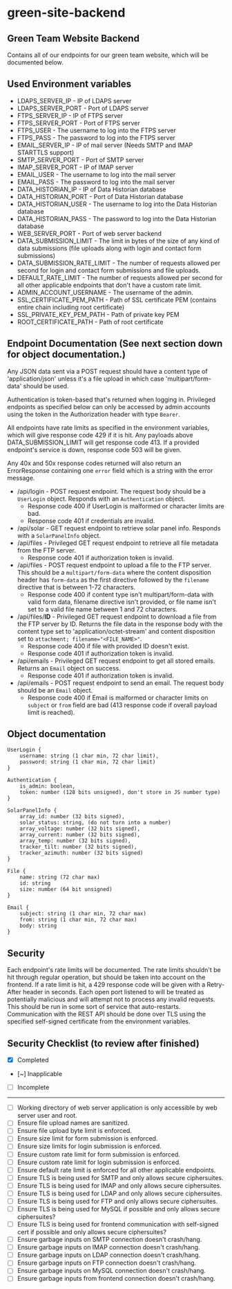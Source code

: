 # green-site-backend

## Green Team Website Backend
Contains all of our endpoints for our green team website, which will be documented below.

## Used Environment variables
- LDAPS_SERVER_IP - IP of LDAPS server
- LDAPS_SERVER_PORT - Port of LDAPS server
- FTPS_SERVER_IP - IP of FTPS server
- FTPS_SERVER_PORT - Port of FTPS server
- FTPS_USER - The username to log into the FTPS server
- FTPS_PASS - The password to log into the FTPS server
- EMAIL_SERVER_IP - IP of mail server (Needs SMTP and IMAP STARTTLS support)
- SMTP_SERVER_PORT - Port of SMTP server
- IMAP_SERVER_PORT - IP of IMAP server
- EMAIL_USER - The username to log into the mail server
- EMAIL_PASS - The password to log into the mail server
- DATA_HISTORIAN_IP - IP of Data Historian database
- DATA_HISTORIAN_PORT - Port of Data Historian database
- DATA_HISTORIAN_USER - The username to log into the Data Historian database
- DATA_HISTORIAN_PASS - The password to log into the Data Historian database
- WEB_SERVER_PORT - Port of web server backend
- DATA_SUBMISSION_LIMIT - The limit in bytes of the size of any kind of data submissions (file uploads along with login and contact form submissions)
- DATA_SUBMISSION_RATE_LIMIT - The number of requests allowed per second for login and contact form submissions and file uploads.
- DEFAULT_RATE_LIMIT - The number of requests allowed per second for all other applicable endpoints that don't have a custom rate limit.
- ADMIN_ACCOUNT_USERNAME - The username of the admin.
- SSL_CERTIFICATE_PEM_PATH - Path of SSL certificate PEM (contains entire chain including root certificate)
- SSL_PRIVATE_KEY_PEM_PATH - Path of private key PEM
- ROOT_CERTIFICATE_PATH - Path of root certificate

## Endpoint Documentation (See next section down for object documentation.)
Any JSON data sent via a POST request should have a content type of 'application/json' unless it's a file upload in which case 'multipart/form-data' should be used. 

Authentication is token-based that's returned when logging in. Privileged endpoints as specified below can only be accessed by admin accounts using the token in the Authorization header with type ``Bearer``. 

All endpoints have rate limits as specified in the environment variables, which will give response code 429 if it is hit. Any payloads above DATA_SUBMISSION_LIMIT will get response code 413. If a provided endpoint's service is down, response code 503 will be given.

Any 40x and 50x response codes returned will also return an ErrorResponse containing one ``error`` field which is a string with the error message.

- /api/login - POST request endpoint. The request body should be a ``UserLogin`` object. Responds with an ``Authentication`` object.
  - Response code 400 if UserLogin is malformed or character limits are bad.
  - Response code 401 if credentials are invalid.
- /api/solar - GET request endpoint to retrieve solar panel info. Responds with a ``SolarPanelInfo`` object.
- /api/files - Privileged GET request endpoint to retrieve all file metadata from the FTP server.
  - Response code 401 if authorization token is invalid.
- /api/files - POST request endpoint to upload a file to the FTP server. This should be a ``multipart/form-data`` where the content disposition header has ``form-data`` as the first directive followed by the ``filename`` directive that is between 1-72 characters.
  - Response code 400 if content type isn't multipart/form-data with valid form data, filename directive isn't provided, or file name isn't set to a valid file name between 1 and 72 characters.
- /api/files/**ID** - Privileged GET request endpoint to download a file from the FTP server by ID. Returns the file data in the response body with the content type set to 'application/octet-stream' and content disposition set to ``attachment; filename="<FILE_NAME>"``.
  - Response code 400 if file with provided ID doesn't exist.
  - Response code 401 if authorization token is invalid.
- /api/emails - Privileged GET request endpoint to get all stored emails. Returns an ``Email`` object on success.
  - Response code 401 if authorization token is invalid.
- /api/emails - POST request endpoint to send an email. The request body should be an ``Email`` object.
  - Response code 400 if Email is malformed or character limits on ``subject`` or ``from`` field are bad (413 response code if overall payload limit is reached).

## Object documentation
```
UserLogin {
    username: string (1 char min, 72 char limit),
    password: string (1 char min, 72 char limit)
}
```
```
Authentication {
    is_admin: boolean,
    token: number (128 bits unsigned), don't store in JS number type)
}
```
```
SolarPanelInfo {
    array_id: number (32 bits signed),
    solar_status: string, (do not turn into a number)
    array_voltage: number (32 bits signed),
    array_current: number (32 bits signed),
    array_temp: number (32 bits signed),
    tracker_tilt: number (32 bits signed),
    tracker_azimuth: number (32 bits signed)
}
```
```
File {
    name: string (72 char max)
    id: string
    size: number (64 bit unsigned)
}
```
```
Email {
    subject: string (1 char min, 72 char max)
    from: string (1 char min, 72 char max)
    body: string
}
```

## Security
Each endpoint's rate limits will be documented. The rate limits shouldn't be hit through regular operation, but should be taken into account on the frontend. If a rate limit is hit, a 429 response code will be given with a Retry-After header in seconds. Each open port listened to will be treated as potentially malicious and will attempt not to process any invalid requests. This should be run in some sort of service that auto-restarts. Communication with the REST API should be done over TLS using the specified self-signed certificate from the environment variables.


## Security Checklist (to review after finished)
- [x] Completed
- [~] Inapplicable
- [ ] Incomplete
-----------------------------
- [ ] Working directory of web server application is only accessible by web server user and root.
- [ ] Ensure file upload names are sanitized.
- [ ] Ensure file upload byte limit is enforced.
- [ ] Ensure size limit for form submission is enforced.
- [ ] Ensure size limits for login submission is enforced.
- [ ] Ensure custom rate limit for form submission is enforced.
- [ ] Ensure custom rate limit for login submission is enforced.
- [ ] Ensure default rate limit is enforced for all other applicable endpoints.
- [ ] Ensure TLS is being used for SMTP and only allows secure ciphersuites.
- [ ] Ensure TLS is being used for IMAP and only allows secure ciphersuites.
- [ ] Ensure TLS is being used for LDAP and only allows secure ciphersuites.
- [ ] Ensure TLS is being used for FTP and only allows secure ciphersuites.
- [ ] Ensure TLS is being used for MySQL if possible and only allows secure ciphersuites?
- [ ] Ensure TLS is being used for frontend communication with self-signed cert if possible and only allows secure ciphersuites?
- [ ] Ensure garbage inputs on SMTP connection doesn't crash/hang.
- [ ] Ensure garbage inputs on IMAP connection doesn't crash/hang.
- [ ] Ensure garbage inputs on LDAP connection doesn't crash/hang.
- [ ] Ensure garbage inputs on FTP connection doesn't crash/hang.
- [ ] Ensure garbage inputs on MySQL connection doesn't crash/hang.
- [ ] Ensure garbage inputs from frontend connection doesn't crash/hang.
